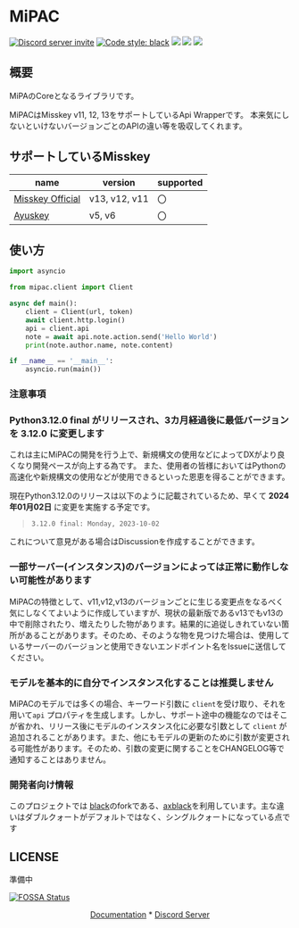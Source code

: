 # MiPAC

<a href="https://discord.gg/CcT997U"><img src="https://img.shields.io/discord/530299114387406860?style=flat-square&color=5865f2&logo=discord&logoColor=ffffff&label=discord" alt="Discord server invite" /></a>
<a href="https://github.com/psf/black"><img alt="Code style: black" src="https://img.shields.io/badge/code%20style-axblack-8bd124.svg"></a>
<a href="https://www.codacy.com/gh/yupix/MiPAC/dashboard?utm_source=github.com&amp;utm_medium=referral&amp;utm_content=yupix/MiPAC&amp;utm_campaign=Badge_Grade"><img src="https://app.codacy.com/project/badge/Grade/c9bf85f195f94ab58bc72ad018a2be9f"/></a>
<a href="https://app.fossa.com/projects/git%2Bgithub.com%2Fyupix%2FMiPAC?
ref=badge_shield" alt="FOSSA Status">
<a><img src="https://img.shields.io/pypi/dm/MiPAC?label=PyPI"></a>
<img src="https://app.fossa.com/api/projects/
git%2Bgithub.com%2Fyupix%2FMiPAC.svg?type=shield"/></a>

## 概要

MiPAのCoreとなるライブラリです。

MiPACはMisskey v11, 12, 13をサポートしているApi Wrapperです。
本来気にしないといけないバージョンごとのAPIの違い等を吸収してくれます。

## サポートしているMisskey

|name|version|supported|
|---|---|---|
|[Misskey Official](https://github.com/misskey-dev/misskey)|v13, v12, v11|〇|
|[Ayuskey](https://github.com/teamblackcrystal/misskey)|v5, v6|〇|

## 使い方

```python
import asyncio

from mipac.client import Client

async def main():
    client = Client(url, token)
    await client.http.login()
    api = client.api
    note = await api.note.action.send('Hello World')
    print(note.author.name, note.content)

if __name__ == '__main__':
    asyncio.run(main())
```

### 注意事項

### Python3.12.0 final がリリースされ、3カ月経過後に最低バージョンを 3.12.0 に変更します

これは主にMiPACの開発を行う上で、新規構文の使用などによってDXがより良くなり開発ペースが向上する為です。
また、使用者の皆様においてはPythonの高速化や新規構文の使用などが使用できるといった恩恵を得ることができます。

現在Python3.12.0のリリースは以下のように記載されているため、早くて **2024年01月02日** に変更を実施する予定です。

 > `3.12.0 final: Monday, 2023-10-02`

 これについて意見がある場合はDiscussionを作成することができます。

### 一部サーバー(インスタンス)のバージョンによっては正常に動作しない可能性があります

MiPACの特徴として、v11,v12,v13のバージョンごとに生じる変更点をなるべく気にしなくてよいように作成していますが、現状の最新版であるv13でもv13の中で削除されたり、増えたりした物があります。結果的に追従しきれていない箇所があることがあります。そのため、そのような物を見つけた場合は、使用しているサーバーのバージョンと使用できないエンドポイント名をIssueに送信してください。

### モデルを基本的に自分でインスタンス化することは推奨しません

MiPACのモデルでは多くの場合、キーワード引数に `client`を受け取り、それを用いて`api` プロパティを生成します。しかし、サポート途中の機能なのではそこが省かれ、リリース後にモデルのインスタンス化に必要な引数として `client` が追加されることがあります。また、他にもモデルの更新のために引数が変更される可能性があります。そのため、引数の変更に関することをCHANGELOG等で通知することはありません。

### 開発者向け情報

このプロジェクトでは [black](https://github.com/psf/black)のforkである、[axblack](https://github.com/axiros/axblack)を利用しています。主な違いはダブルクォートがデフォルトではなく、シングルクォートになっている点です

## LICENSE

準備中

[![FOSSA Status](https://app.fossa.com/api/projects/git%2Bgithub.com%2Fyupix%2FMiPAC.svg?type=large)](https://app.fossa.com/projects/git%2Bgithub.com%2Fyupix%2FMiPAC?ref=badge_large)

<p align="center">
    <a href="">Documentation</a>
    *
    <a href="https://discord.gg/CcT997U">Discord Server</a>
</p>
